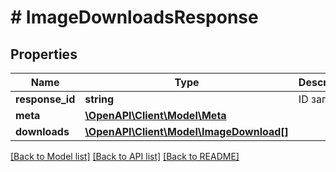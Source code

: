 # # ImageDownloadsResponse

## Properties

Name | Type | Description | Notes
------------ | ------------- | ------------- | -------------
**response_id** | **string** | ID запроса. | [optional]
**meta** | [**\OpenAPI\Client\Model\Meta**](Meta.md) |  |
**downloads** | [**\OpenAPI\Client\Model\ImageDownload[]**](ImageDownload.md) |  |

[[Back to Model list]](../../README.md#models) [[Back to API list]](../../README.md#endpoints) [[Back to README]](../../README.md)
